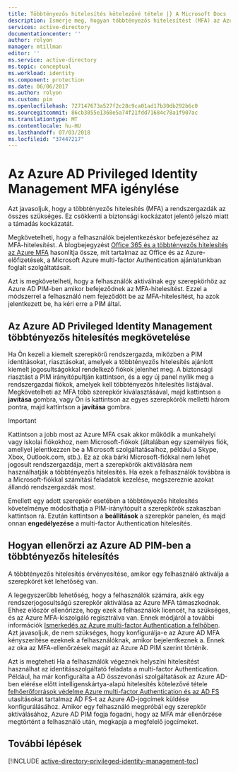 ```yaml
---
title: Többtényezős hitelesítés kötelezővé tétele |} A Microsoft Docs
description: Ismerje meg, hogyan többtényezős hitelesítést (MFA) az Azure Active Directory Privileged Identity Management kiterjesztésű emelt jogosultsági szintű identitásait.
services: active-directory
documentationcenter: ''
author: rolyon
manager: mtillman
editor: ''
ms.service: active-directory
ms.topic: conceptual
ms.workload: identity
ms.component: protection
ms.date: 06/06/2017
ms.author: rolyon
ms.custom: pim
ms.openlocfilehash: 727147673a527f2c28c9ca01ad17b30db292b6c0
ms.sourcegitcommit: 86cb3855e1368e5a74f21fdd71684c78a1f907ac
ms.translationtype: MT
ms.contentlocale: hu-HU
ms.lasthandoff: 07/03/2018
ms.locfileid: "37447217"
---
```

# <a name="how-to-require-mfa-in-azure-ad-privileged-identity-management"></a>Az Azure AD Privileged Identity Management MFA igénylése
Azt javasoljuk, hogy a többtényezős hitelesítés (MFA) a rendszergazdák az összes szükséges. Ez csökkenti a biztonsági kockázatot jelentő jelszó miatt a támadás kockázatát.

Megkövetelheti, hogy a felhasználók bejelentkezéskor befejezéséhez az MFA-hitelesítést. A blogbejegyzést [Office 365 és a többtényezős hitelesítés az Azure MFA](https://blogs.technet.microsoft.com/ad/2014/02/11/mfa-for-office-365-and-mfa-for-azure/) hasonlítja össze, mit tartalmaz az Office és az Azure-előfizetések, a Microsoft Azure multi-factor Authentication ajánlatunkban foglalt szolgáltatásait.

Azt is megkövetelheti, hogy a felhasználók aktiválnak egy szerepkörhöz az Azure AD PIM-ben amikor befejeződnek az MFA-hitelesítést. Ezzel a módszerrel a felhasználó nem fejeződött be az MFA-hitelesítést, ha azok jelentkezett be, ha kéri erre a PIM által.

## <a name="requiring-mfa-in-azure-ad-privileged-identity-management"></a>Az Azure AD Privileged Identity Management többtényezős hitelesítés megkövetelése
Ha Ön kezeli a kiemelt szerepkörű rendszergazda, miközben a PIM identitásokat, riasztásokat, amelyek a többtényezős hitelesítés ajánlott kiemelt jogosultságokkal rendelkező fiókok jelenhet meg. A biztonsági riasztást a PIM irányítópultján kattintson, és a egy új panel nyílik meg a rendszergazdai fiókok, amelyek kell többtényezős hitelesítés listájával.  Megkövetelheti az MFA több szerepkör kiválasztásával, majd kattintson a **javítása** gombra, vagy Ön is kattintson az egyes szerepkörök melletti három pontra, majd kattintson a **javítása** gombra.

> [!IMPORTANT]
> Kattintson a jobb most az Azure MFA csak akkor működik a munkahelyi vagy iskolai fiókokhoz, nem Microsoft-fiókok (általában egy személyes fiók, amellyel jelentkezzen be a Microsoft szolgáltatásaihoz, például a Skype, Xbox, Outlook.com, stb.). Ez az oka bárki Microsoft-fiókkal nem lehet jogosult rendszergazdája, mert a szerepkörök aktiválására nem használhatják a többtényezős hitelesítés. Ha ezek a felhasználók továbbra is a Microsoft-fiókkal számítási feladatok kezelése, megszereznie azokat állandó rendszergazdák most.
> 
> 

Emellett egy adott szerepkör esetében a többtényezős hitelesítés követelménye módosíthatja a PIM-irányítópult a szerepkörök szakaszban kattintson rá. Ezután kattintson a **beállítások** a szerepkör panelen, és majd onnan **engedélyezése** a multi-factor Authentication hitelesítés.

## <a name="how-azure-ad-pim-validates-mfa"></a>Hogyan ellenőrzi az Azure AD PIM-ben a többtényezős hitelesítés
A többtényezős hitelesítés érvényesítése, amikor egy felhasználó aktiválja a szerepkörét két lehetőség van.

A legegyszerűbb lehetőség, hogy a felhasználók számára, akik egy rendszerjogosultságú szerepkör aktiválása az Azure MFA támaszkodnak. Ehhez először ellenőrizze, hogy ezek a felhasználók licencét, ha szükséges, és az Azure MFA-kiszolgáló regisztrálva van. Ennek módjáról a további információk [Ismerkedés az Azure multi-factor Authentication a felhőben](authentication/howto-mfa-getstarted.md). Azt javasoljuk, de nem szükséges, hogy konfigurálja-e az Azure AD MFA kényszerítése ezeknek a felhasználóknak, amikor bejelentkeznek a. Ennek az oka az MFA-ellenőrzések magát az Azure AD PIM szerint történik.

Azt is megteheti Ha a felhasználók végeznek helyszíni hitelesítést használhat az identitásszolgáltató feladata a multi-factor Authentication. Például, ha már konfigurálta a AD összevonási szolgáltatások az Azure AD-ben elérése előtt intelligenskártya-alapú hitelesítés kötelezővé tétele [felhőerőforrások védelme Azure multi-factor Authentication és az AD FS](authentication/howto-mfa-adfs.md) utasításokat tartalmaz AD FS-t az Azure AD-jogcímek küldése konfigurálásához. Amikor egy felhasználó megpróbál egy szerepkör aktiválásához, Azure AD PIM fogja fogadni, hogy az MFA már ellenőrzése megtörtént a felhasználó után, megkapja a megfelelő jogcímeket.

<!--Every topic should have next steps and links to the next logical set of content to keep the customer engaged-->
## <a name="next-steps"></a>További lépések
[!INCLUDE [active-directory-privileged-identity-management-toc](../../includes/active-directory-privileged-identity-management-toc.md)]

